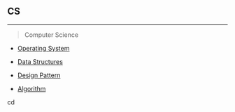## CS
---

> Computer Science

* [Operating System](https://github.com/JongsooPark1/OS)

* [Data Structures](https://github.com/JongsooPark1/Data-Structures)

* [Design Pattern](https://github.com/JongsooPark1/Design-Pattern)

* [Algorithm](https://github.com/JongsooPark1/Algorithm)

cd